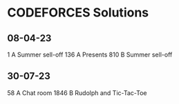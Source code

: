 # CODEFORCES Solutions

## 08-04-23
1 A Summer sell-off
136 A Presents
810 B Summer sell-off

## 30-07-23
58 A Chat room 
1846 B Rudolph and Tic-Tac-Toe
